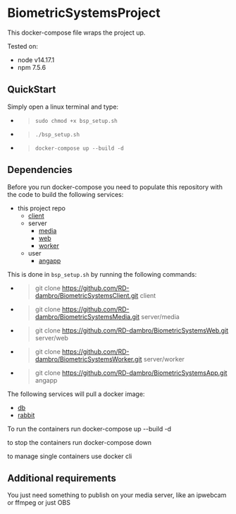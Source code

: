 # BiometricSystemsProject

This docker-compose file wraps the project up. 

Tested on:
- node v14.17.1
- npm 7.5.6

## QuickStart

Simply open a linux terminal and type:
- > `sudo chmod +x bsp_setup.sh`
- > `./bsp_setup.sh`
- > `docker-compose up --build -d`


## Dependencies

Before you run docker-compose you need to populate this repository with the code to build the following services:
- this project repo
    - [client](https://github.com/RD-dambro/BiometricSystemsClient)
    - server
        - [media](https://github.com/RD-dambro/BiometricSystemsMedia)
        - [web](https://github.com/RD-dambro/BiometricSystemsWeb)
        - [worker](https://github.com/RD-dambro/BiometricSystemsWorker)
    - user
        - [angapp](https://github.com/RD-dambro/BiometricSystemsApp)

This is done in `bsp_setup.sh` by running the following commands:
- > git clone https://github.com/RD-dambro/BiometricSystemsClient.git client
- > git clone https://github.com/RD-dambro/BiometricSystemsMedia.git server/media
- > git clone https://github.com/RD-dambro/BiometricSystemsWeb.git server/web
- > git clone https://github.com/RD-dambro/BiometricSystemsWorker.git server/worker
- > git clone https://github.com/RD-dambro/BiometricSystemsApp.git angapp

The following services will pull a docker image:
- [db](https://hub.docker.com/_/postgres/) 
- [rabbit](https://hub.docker.com/_/rabbitmq/)

To run the containers run docker-compose up --build -d

to stop the containers run docker-compose down

to manage single containers use docker cli

## Additional requirements

You just need something to publish on your media server, like an ipwebcam or ffmpeg or just OBS